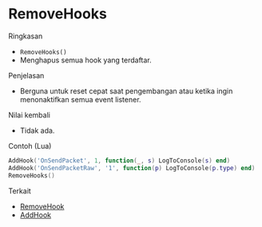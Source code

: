 # RemoveHooks

Ringkasan
- `RemoveHooks()`
- Menghapus semua hook yang terdaftar.

Penjelasan
- Berguna untuk reset cepat saat pengembangan atau ketika ingin menonaktifkan semua event listener.

Nilai kembali
- Tidak ada.

Contoh (Lua)
```lua
AddHook('OnSendPacket', 1, function(_, s) LogToConsole(s) end)
AddHook('OnSendPacketRaw', '1', function(p) LogToConsole(p.type) end)
RemoveHooks()
```

Terkait
- [RemoveHook](RemoveHook.md)
- [AddHook](AddHook.md)
